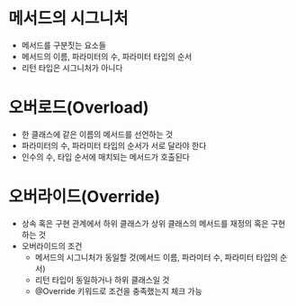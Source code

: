 # 메서드의 시그니처
- 메서드를 구분짓는 요소들
- 메서드의 이름, 파라미터의 수, 파라미터 타입의 순서
- 리턴 타입은 시그니처가 아니다

# 오버로드(Overload)
- 한 클래스에 같은 이름의 메서드를 선언하는 것
- 파라미터의 수, 파라미터 타입의 순서가 서로 달라야 한다
- 인수의 수, 타입 순서에 매치되는 메서드가 호출된다 

# 오버라이드(Override)
- 상속 혹은 구현 관계에서 하위 클래스가 상위 클래스의 메서드를 재정의 혹은 구현하는 것
- 오버라이드의 조건
  + 메서드의 시그니처가 동일할 것(메서드 이름, 파라미터 수, 파라미터 타입의 순서)
  + 리턴 타입이 동일하거나 하위 클래스일 것
  + @Override 키워드로 조건을 충족했는지 체크 가능